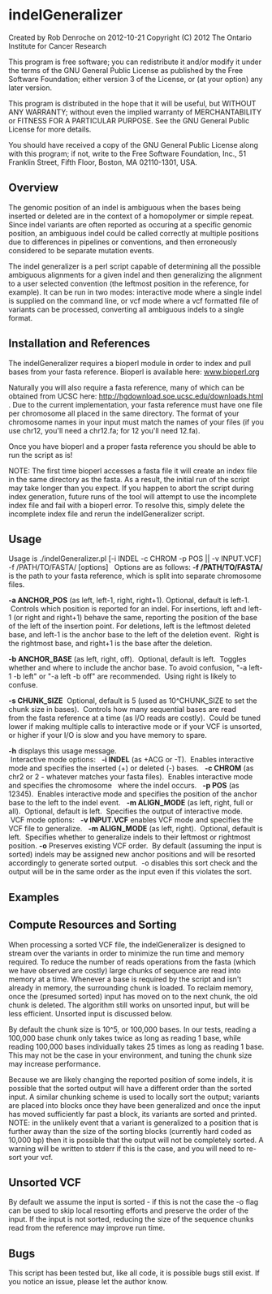 indelGeneralizer
================

Created by Rob Denroche on 2012-10-21
Copyright (C) 2012 The Ontario Institute for Cancer Research

This program is free software; you can redistribute it and/or modify
it under the terms of the GNU General Public License as published by
the Free Software Foundation; either version 3 of the License, or (at
your option) any later version.

This program is distributed in the hope that it will be useful, but
WITHOUT ANY WARRANTY; without even the implied warranty of
MERCHANTABILITY or FITNESS FOR A PARTICULAR PURPOSE.  See the GNU
General Public License for more details.

You should have received a copy of the GNU General Public License
along with this program; if not, write to the Free Software
Foundation, Inc., 51 Franklin Street, Fifth Floor, Boston,
MA 02110-1301, USA.




Overview
--------
The genomic position of an indel is ambiguous when the bases being inserted or deleted are in the context of a homopolymer or simple repeat.  Since indel variants are often reported as occuring at a specific genomic position, an ambiguous indel could be called correctly at multiple positions due to differences in pipelines or conventions, and then erroneously considered to be separate mutation events.

The indel generalizer is a perl script capable of determining all the possible ambiguous alignments for a given indel and then generalizing the alignment to a user selected convention (the leftmost position in the reference, for example). It can be run in two modes: interactive mode where a single indel is supplied on the command line, or vcf mode where a vcf formatted file of variants can be processed, converting all ambiguous indels to a single format.


Installation and References
---------------------------
The indelGeneralizer requires a bioperl module in order to index and pull bases from your fasta reference. Bioperl is available here: www.bioperl.org

Naturally you will also require a fasta reference, many of which can be obtained from UCSC here: http://hgdownload.soe.ucsc.edu/downloads.html .  Due to the current implementation, your fasta reference must have one file per chromosome all placed in the same directory. The format of your chromosome names in your input must match the names of your files (if you use chr12, you'll need a chr12.fa; for 12 you'll need 12.fa).

Once you have bioperl and a proper fasta reference you should be able to run the script as is! 

NOTE: The first time bioperl accesses a fasta file it will create an index file in the same directory as the fasta. As a result, the initial run of the script may take longer than you expect. If you happen to abort the script during index generation, future runs of the tool will attempt to use the incomplete index file and fail with a bioperl error. To resolve this, simply delete the incomplete index file and rerun the indelGeneralizer script.


Usage
-----
Usage is ./indelGeneralizer.pl [-i INDEL -c CHROM -p POS || -v INPUT.VCF] -f /PATH/TO/FASTA/ [options]
 
Options are as follows:
**-f /PATH/TO/FASTA/** is the path to your fasta reference, which is split into separate chromosome files.

**-a ANCHOR_POS** (as left, left-1, right, right+1). Optional, default is left-1.  Controls which position is reported for an indel.  For insertions, left and left-1 (or right and right+1) behave the same, reporting the position of the base of the left of the insertion point.  For deletions, left is the leftmost deleted base, and left-1 is the anchor base to the left of the deletion event.  Right is the rightmost base, and right+1 is the base after the deletion.

**-b ANCHOR_BASE** (as left, right, off).  Optional, default is left.  Toggles whether and where to include the anchor base.  To avoid confusion, \"-a left-1 -b left\" or \"-a left -b off\" are recommended.  Using right is likely to confuse.

**-s CHUNK_SIZE**  Optional, default is 5 (used as 10^CHUNK_SIZE to set the chunk size in bases).  Controls how many sequential bases are read from the fasta reference at a time (as I/O reads are costly).  Could be tuned lower if making multiple calls to interactive mode or if your VCF is unsorted, or higher if your I/O is slow and you have memory to spare.

**-h** displays this usage message.
 		
 Interactive mode options:
 	**-i INDEL** (as +ACG or -T).  Enables interactive mode and specifies the inserted (+) or deleted (-) bases.
 	**-c CHROM** (as chr2 or 2 - whatever matches your fasta files).  Enables interactive mode and specifies the chromosome
 		where the indel occurs.
 	**-p POS** (as 12345).  Enables interactive mode and specifies the position of the anchor base to the left to the indel event.
 	**-m ALIGN_MODE** (as left, right, full or all).  Optional, default is left.  Specifies the output of interactive mode.
 	
 VCF mode options:
 	**-v INPUT.VCF** enables VCF mode and specifies the VCF file to generalize.
 	**-m ALIGN_MODE** (as left, right).  Optional, default is left.  Specifies whether to generalize indels to their leftmost or rightmost position.
	**-o** Preserves existing VCF order.  By default (assuming the input is sorted) indels may be assigned new anchor positions and will be resorted accordingly to generate
		sorted output.  -o disables this sort check and the output will be in the same order as the input even if this violates the sort.


Examples
--------


Compute Resources and Sorting
-----------------------------
When processing a sorted VCF file, the indelGeneralizer is designed to stream over the variants in order to minimize the run time and memory required. To reduce the number of reads operations from the fasta (which we have observed are costly) large chunks of sequence are read into memory at a time. Whenever a base is required by the script and isn't already in memory, the surrounding chunk is loaded. To reclaim memory, once the (presumed sorted) input has moved on to the next chunk, the old chunk is deleted. The algorithm still works on unsorted input, but will be less efficient. Unsorted input is discussed below.

By default the chunk size is 10^5, or 100,000 bases. In our tests, reading a 100,000 base chunk only takes twice as long as reading 1 base, while reading 100,000 bases individually takes 25 times as long as reading 1 base. This may not be the case in your environment, and tuning the chunk size may increase performance.

Because we are likely changing the reported position of some indels, it is possible that the sorted output will have a different order than the sorted input. A similar chunking scheme is used to locally sort the output; variants are placed into blocks once they have been generalized and once the input has moved sufficiently far past a block, its variants are sorted and printed. NOTE: in the unlikely event that a variant is generalized to a position that is further away than the size of the sorting blocks (currently hard coded as 10,000 bp) then it is possible that the output will not be completely sorted. A warning will be written to stderr if this is the case, and you will need to re-sort your vcf.


Unsorted VCF
------------
By default we assume the input is sorted - if this is not the case the -o flag can be used to skip local resorting efforts and preserve the order of the input. If the input is not sorted, reducing the size of the sequence chunks read from the reference may improve run time.


Bugs
----
This script has been tested but, like all code, it is possible bugs still exist. If you notice an issue, please let the author know.

